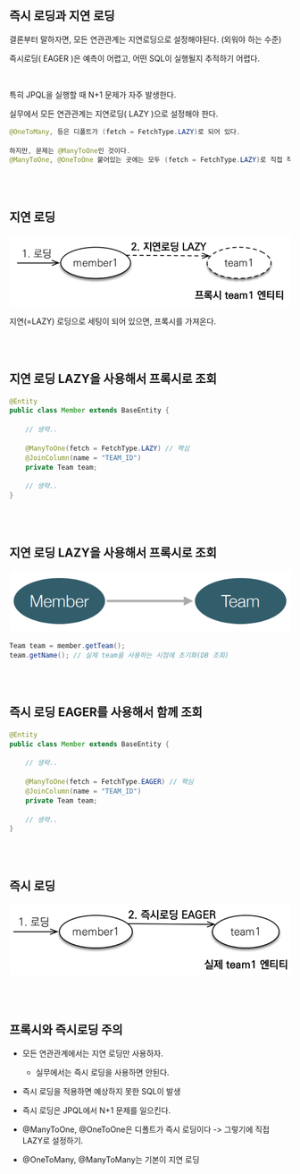 ## 즉시 로딩과 지연 로딩

결론부터 말하자면, 모든 연관관계는 지연로딩으로 설정해야된다. (외워야 하는 수준)

즉시로딩( EAGER )은 예측이 어렵고, 어떤 SQL이 실행될지 추적하기 어렵다. 


<br/>

특히 JPQL을 실행할 때 N+1 문제가 자주 발생한다.

실무에서 모든 연관관계는 지연로딩( LAZY )으로 설정해야 한다.

```java
@OneToMany, 등은 디폴트가 (fetch = FetchType.LAZY)로 되어 있다.

하지만, 문제는 @ManyToOne인 것이다.
@ManyToOne, @OneToOne 붙어있는 곳에는 모두 (fetch = FetchType.LAZY)로 직접 작성해줘야 하는 것이다.
```


<br/><br/>

## 지연 로딩

![이미지](/programming/img/입문371.PNG)

지연(=LAZY) 로딩으로 세팅이 되어 있으면, 프록시를 가져온다.

<br/><br/>

## 지연 로딩 LAZY을 사용해서 프록시로 조회

```java
@Entity
public class Member extends BaseEntity {

    // 생략..
    
    @ManyToOne(fetch = FetchType.LAZY) // 핵심
    @JoinColumn(name = "TEAM_ID")
    private Team team;
    
    // 생략..
}
```

<br/><br/>

## 지연 로딩 LAZY을 사용해서 프록시로 조회

![이미지](/programming/img/입문372.PNG)

```java
Team team = member.getTeam();
team.getName(); // 실제 team을 사용하는 시점에 초기화(DB 조회)
```

<br/><br/>

## 즉시 로딩 EAGER를 사용해서 함께 조회

```java
@Entity
public class Member extends BaseEntity {

    // 생략..
    
    @ManyToOne(fetch = FetchType.EAGER) // 핵심
    @JoinColumn(name = "TEAM_ID")
    private Team team;
    
    // 생략..
}
```

<br/><br/>

## 즉시 로딩

![이미지](/programming/img/입문373.PNG)

<br/><br/>

## 프록시와 즉시로딩 주의

- 모든 연관관계에서는 지연 로딩만 사용하자.

    - 실무에서는 즉시 로딩을 사용하면 안된다.
    
- 즉시 로딩을 적용하면 예상하지 못한 SQL이 발생
- 즉시 로딩은 JPQL에서 N+1 문제를 일으킨다.
- @ManyToOne, @OneToOne은 디폴트가 즉시 로딩이다 -> 그렇기에 직접 LAZY로 설정하기.
- @OneToMany, @ManyToMany는 기본이 지연 로딩
